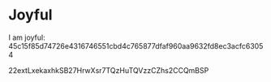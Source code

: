 # Joyful

I am joyful: 45c15f85d74726e4316746551cbd4c765877dfaf960aa9632fd8ec3acfc63054


22extLxekaxhkSB27HrwXsr7TQzHuTQVzzCZhs2CCQmBSP